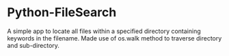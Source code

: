 # Python-FileSearch

A simple app to locate all files within a specified directory containing keywords in the filename. Made use of os.walk method to traverse directory and sub-directory.
